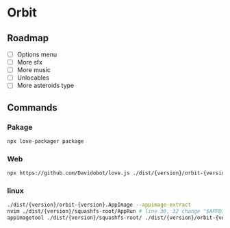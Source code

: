 # Orbit

## Roadmap

- [ ] Options menu
- [ ] More sfx
- [ ] More music
- [ ] Unlocables
- [ ] More asteroids type

## Commands

### Pakage

```bash
npx love-packager package
```

### Web

```bash
npx https://github.com/Davidobot/love.js ./dist/{version}/orbit-{version}.love orbit-{version}-Web
```

### linux

```bash
./dist/{version}/orbit-{version}.AppImage --appimage-extract
nvim ./dist/{version}/squashfs-root/AppRun # line 30, 32 change "$APPDIR/bin/love" "$APPDIR/bin/{game name}"
appimagetool ./dist/{version}/squashfs-root/ ./dist/{version}/orbit-{version}-Linux.AppImage
```
